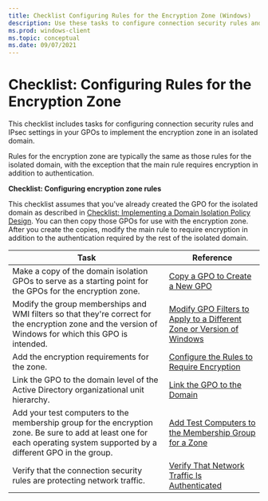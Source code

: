 ```yaml
---
title: Checklist Configuring Rules for the Encryption Zone (Windows)
description: Use these tasks to configure connection security rules and IPsec settings in your GPOs to implement the encryption zone in an isolated domain.
ms.prod: windows-client
ms.topic: conceptual
ms.date: 09/07/2021
---
```


# Checklist: Configuring Rules for the Encryption Zone


This checklist includes tasks for configuring connection security rules and IPsec settings in your GPOs to implement the encryption zone in an isolated domain.

Rules for the encryption zone are typically the same as those rules for the isolated domain, with the exception that the main rule requires encryption in addition to authentication.

**Checklist: Configuring encryption zone rules**

This checklist assumes that you've already created the GPO for the isolated domain as described in [Checklist: Implementing a Domain Isolation Policy Design](checklist-implementing-a-domain-isolation-policy-design.md). You can then copy those GPOs for use with the encryption zone. After you create the copies, modify the main rule to require encryption in addition to the authentication required by the rest of the isolated domain.

| Task | Reference |
| - | - |
| Make a copy of the domain isolation GPOs to serve as a starting point for the GPOs for the encryption zone.| [Copy a GPO to Create a New GPO](copy-a-gpo-to-create-a-new-gpo.md)| 
| Modify the group memberships and WMI filters so that they're correct for the encryption zone and the version of Windows for which this GPO is intended. | [Modify GPO Filters to Apply to a Different Zone or Version of Windows](modify-gpo-filters-to-apply-to-a-different-zone-or-version-of-windows.md) |
| Add the encryption requirements for the zone. | [Configure the Rules to Require Encryption](configure-the-rules-to-require-encryption.md)| 
| Link the GPO to the domain level of the Active Directory organizational unit hierarchy. | [Link the GPO to the Domain](link-the-gpo-to-the-domain.md)| 
| Add your test computers to the membership group for the encryption zone. Be sure to add at least one for each operating system supported by a different GPO in the group.| [Add Test Computers to the Membership Group for a Zone](add-test-devices-to-the-membership-group-for-a-zone.md)| 
| Verify that the connection security rules are protecting network traffic.| [Verify That Network Traffic Is Authenticated](verify-that-network-traffic-is-authenticated.md)| 
